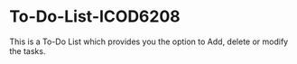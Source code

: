 # To-Do-List-ICOD6208
This is a To-Do List which provides you the option to Add, delete or modify the tasks.
